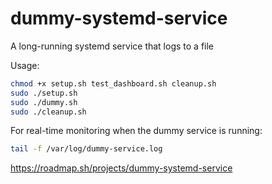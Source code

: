# dummy-systemd-service

A long-running systemd service that logs to a file

Usage:

```bash
chmod +x setup.sh test_dashboard.sh cleanup.sh
sudo ./setup.sh
sudo ./dummy.sh
sudo ./cleanup.sh
```

For real-time monitoring when the dummy service is running:
```bash
tail -f /var/log/dummy-service.log
```

https://roadmap.sh/projects/dummy-systemd-service
